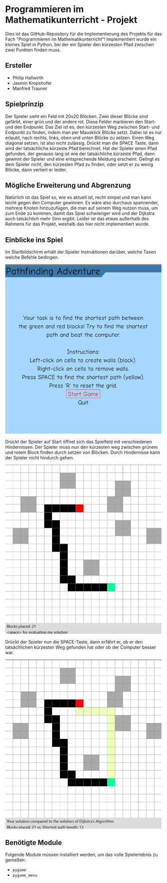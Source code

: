 # Programmieren im Mathematikunterricht - Projekt

Dies ist das GitHub-Repository für die Implementierung des Projekts für das Fach "Programmieren im Mathematikunterricht"! Implementiert wurde ein kleines Spiel in Python, bei der ein Spieler den kürzesten Pfad zwischen zwei Punkten finden muss. 

## Ersteller
- Philip Hallwirth
- Jasmin Kropshofer
- Manfred Trauner

## Spielprinzip
Der Spieler sieht ein Feld mit 20x20 Blöcken. Zwei dieser Blöcke sind gefärbt, einer grün und der andere rot. Diese Felder markieren den Start- und den Endpunkt. Das Ziel ist es, den kürzesten Weg zwischen Start- und Endpunkt zu finden, indem man per Mausklick Blöcke setzt. Dabei ist es nur erlaubt, nach rechts, links, oben und unten Blöcke zu setzen. Einen Weg diagonal setzen, ist also nicht zulässig. Drückt man die SPACE Taste, dann wird der tatsächliche kürzeste Pfad berechnet. Hat der Spieler einen Pfad gefunden, der genauso lang ist wie der tatsächliche kürzeste Pfad, dann gewinnt der Spieler und eine entsprechende Meldung erscheint. Gelingt es dem Spieler nicht, den kürzesten Pfad zu finden, oder setzt er zu wenig Blöcke, dann verliert er leider. 

## Mögliche Erweiterung und Abgrenzung
Natürlich ist das Spiel so, wie es aktuell ist, recht simpel und man kann leicht gegen den Computer gewinnen. Es wäre also durchaus spannender, mehrere Knoten hinzuzufügen, die man auf seinem Weg nutzen muss, um zum Ende zu kommen, damit das Spiel schwieriger wird und der Dijkstra auch tatsächlich mehr Sinn ergibt. Leider ist das etwas außerhalb des Rahmens für das Projekt, weshalb das hier nicht implementiert wurde. 

## Einblicke ins Spiel
Im Startbildschirm erhält der Spieler Instruktionen darüber, welche Tasen welche Befehle bedingen. 

<img src="images/start_menu.jpg" alt="Game Example" width="500">

Drückt der Spieler auf Start öffnet sich das Spielfeld mit verschiedenen Hindernissen. Der Spieler muss nun den kürzesten weg zwischen grünem und rotem Block finden durch setzen von Blöcken. Durch Hindernisse kann der Spieler nicht hindurch gehen. 

<img src="images/game_run1.jpg" alt="Game Example" width="500">

Drückt der Spieler nun die SPACE-Taste, dann erfährt er, ob er den tatsächlichen kürzesten Weg gefunden hat oder ob der Computer besser war.

<img src="images/game_run2.jpg" alt="Game Example" width="500">

## Benötigte Module
Folgende Module müssen installiert werden, um das volle Spielerlebnis zu genießen:
- `pygame`
- `pygame_menu`

